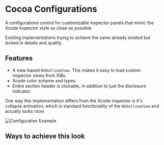 # Cocoa Configurations

A configurations control for customizable inspector panels that mimic the Xcode inspector style as close as possible.

Existing implementations trying to achieve the same already existed but lacked in details and quality.

## Features

- A view based `NSOutlineView`. This makes it easy to load custom inspector views from XIBs.
- Xcode color scheme and types
- Entire section header is clickable, in addition to just the disclosure indicator. 

One way this implementation differs from the Xcode inspector is it's collapse animation, which is standard functionality of the `NSOutlineView` and actually looks nicer.

![Configuration Example][config-example]

## Ways to achieve this look


[config-example]: http://joris.kluivers.nl/images/config-example.png 
